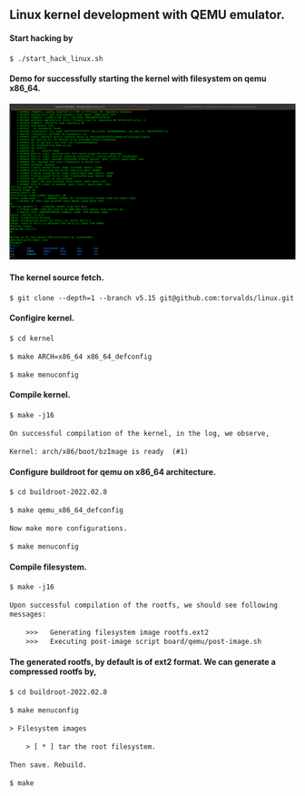 ## Linux kernel development with QEMU emulator.

#### Start hacking by

	$ ./start_hack_linux.sh

#### Demo for successfully starting the kernel with filesystem on qemu x86_64.

![](docs/misc/demo_success_build_qemu.png)


#### The kernel source fetch.

	$ git clone --depth=1 --branch v5.15 git@github.com:torvalds/linux.git

#### Configire kernel.

	$ cd kernel

	$ make ARCH=x86_64 x86_64_defconfig 

	$ make menuconfig

#### Compile kernel.

	$ make -j16

	On successful compilation of the kernel, in the log, we observe,

	Kernel: arch/x86/boot/bzImage is ready  (#1)

#### Configure buildroot for qemu on x86_64 architecture.

	$ cd buildroot-2022.02.8

	$ make qemu_x86_64_defconfig

	Now make more configurations.

	$ make menuconfig

#### Compile filesystem.

	$ make -j16

	Upon successful compilation of the rootfs, we should see following messages:

		>>>   Generating filesystem image rootfs.ext2
		>>>   Executing post-image script board/qemu/post-image.sh

#### The generated rootfs, by default is of ext2 format. We can generate a compressed rootfs by,

	$ cd buildroot-2022.02.8

	$ make menuconfig

	> Filesystem images

		> [ * ] tar the root filesystem.

	Then save. Rebuild.

	$ make 

